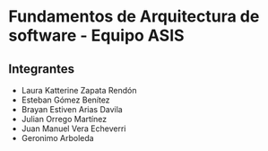 # Fundamentos de Arquitectura de software - Equipo ASIS

## Integrantes
- Laura Katterine Zapata Rendón
- Esteban Gómez Benítez
- Brayan Estiven Arias Davila
- Julian Orrego Martínez
- Juan Manuel Vera Echeverri
- Geronimo Arboleda
